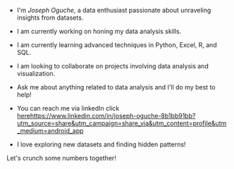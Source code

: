 

- I'm *Joseph Oguche*, a data enthusiast passionate about unraveling insights from datasets.

- ­I am currently working on honing my data analysis skills.
- I am currently learning advanced techniques in Python, Excel, R, and SQL.
- I am looking to collaborate on projects involving data analysis and visualization.
- Ask me about anything related to data analysis and I'll do my best to help!
-  You can reach me via linkedIn click [here](https://www.linkedin.com/in/joseph-oguche-8b1bb91bb?utm_source=share&utm_campaign=share_via&utm_content=profile&utm_medium=android_app)https://www.linkedin.com/in/joseph-oguche-8b1bb91bb?utm_source=share&utm_campaign=share_via&utm_content=profile&utm_medium=android_app
- I love exploring new datasets and finding hidden patterns!

Let's crunch some numbers together! 
